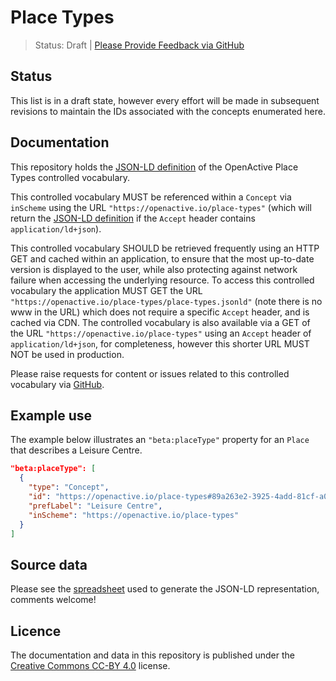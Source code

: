 # Place Types

> Status: Draft | [Please Provide Feedback via GitHub](https://github.com/openactive/place-types/issues)

## Status

This list is in a draft state, however every effort will be made in subsequent revisions to maintain the IDs associated with the concepts enumerated here.

## Documentation

This repository holds the [JSON-LD definition](https://openactive.io/place-types/place-types.jsonld) of the OpenActive Place Types controlled vocabulary.

This controlled vocabulary MUST be referenced within a `Concept` via `inScheme` using the URL `"https://openactive.io/place-types"` (which will return the [JSON-LD definition](https://openactive.io/place-types/place-types.jsonld) if the `Accept` header contains `application/ld+json`).

This controlled vocabulary SHOULD be retrieved frequently using an HTTP GET and cached within an application, to ensure that the most up-to-date version is displayed to the user, while also protecting against network failure when accessing the underlying resource. To access this controlled vocabulary the application MUST GET the URL `"https://openactive.io/place-types/place-types.jsonld"` (note there is no www in the URL) which does not require a specific `Accept` header, and is cached via CDN. The controlled vocabulary is also available via a GET of the URL `"https://openactive.io/place-types"` using an `Accept` header of `application/ld+json`, for completeness, however this shorter URL MUST NOT be used in production.

Please raise requests for content or issues related to this controlled vocabulary via [GitHub](https://github.com/openactive/place-types/issues). 

## Example use

The example below illustrates an `"beta:placeType"` property for an `Place` that describes a Leisure Centre.

```json
"beta:placeType": [
  {
    "type": "Concept",
    "id": "https://openactive.io/place-types#89a263e2-3925-4add-81cf-a0fbdf9542ad",
    "prefLabel": "Leisure Centre",
    "inScheme": "https://openactive.io/place-types"
  }
]
```

## Source data

Please see the [spreadsheet](https://docs.google.com/spreadsheets/d/1R_LiXnTXsUWVPR3TjyG31KokovDTZ5rbqFS2BhxAecE/edit#gid=0) used to generate the JSON-LD representation, comments welcome!


## Licence

The documentation and data in this repository is published under the [Creative Commons CC-BY 4.0](https://creativecommons.org/licenses/by/4.0/) license.
